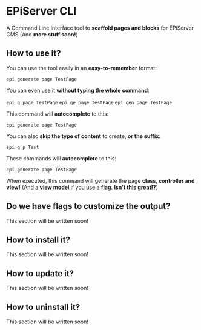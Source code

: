 # EPiServer CLI
A Command Line Interface tool to **scaffold pages and blocks** for EPiServer CMS (And **more stuff soon!**)

## How to use it?
You can use the tool easily in an **easy-to-remember** format:

`epi generate page TestPage`

You can even use it **without typing the whole command**:

`epi g page TestPage`
`epi ge page TestPage`
`epi gen page TestPage`

This command will **autocomplete** to this:

`epi generate page TestPage`

You can also **skip the type of content** to create, **or the suffix**:

`epi g p Test`

These commands will **autocomplete** to this:

`epi generate page TestPage`

When executed, this command will generate the page **class, controller and view!** 
(And a **view model** if you use a **flag**. **Isn't this great!?**)

## Do we have flags to customize the output?
This section will be written soon!

## How to install it?
This section will be written soon!

## How to update it?
This section will be written soon!

## How to uninstall it?
This section will be written soon!
